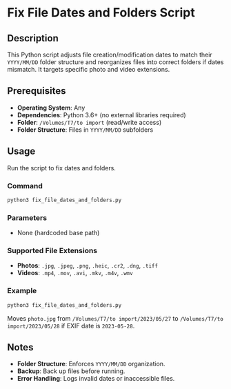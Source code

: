 # Fix File Dates and Folders Script

## Description
This Python script adjusts file creation/modification dates to match their `YYYY/MM/DD` folder structure and reorganizes files into correct folders if dates mismatch. It targets specific photo and video extensions.

## Prerequisites
- **Operating System**: Any
- **Dependencies**: Python 3.6+ (no external libraries required)
- **Folder**: `/Volumes/T7/to import` (read/write access)
- **Folder Structure**: Files in `YYYY/MM/DD` subfolders

## Usage
Run the script to fix dates and folders.

### Command
```bash
python3 fix_file_dates_and_folders.py
```

### Parameters
- None (hardcoded base path)

### Supported File Extensions
- **Photos**: `.jpg`, `.jpeg`, `.png`, `.heic`, `.cr2`, `.dng`, `.tiff`
- **Videos**: `.mp4`, `.mov`, `.avi`, `.mkv`, `.m4v`, `.wmv`

### Example
```bash
python3 fix_file_dates_and_folders.py
```
Moves `photo.jpg` from `/Volumes/T7/to import/2023/05/27` to `/Volumes/T7/to import/2023/05/28` if EXIF date is `2023-05-28`.

## Notes
- **Folder Structure**: Enforces `YYYY/MM/DD` organization.
- **Backup**: Back up files before running.
- **Error Handling**: Logs invalid dates or inaccessible files.